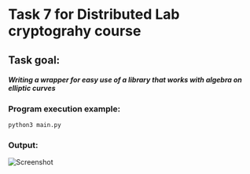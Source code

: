 # Task 7 for Distributed Lab cryptograhy course
## Task goal:
##### Writing a wrapper for easy use of a library that works with algebra on elliptic curves
### Program execution example:
```sh
python3 main.py
```
### Output:
![Screenshot](example.png)
